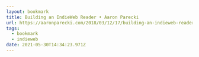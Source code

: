 ```yaml
---
layout: bookmark
title: Building an IndieWeb Reader • Aaron Parecki
url: https://aaronparecki.com/2018/03/12/17/building-an-indieweb-reader
tags:
  - bookmark
  - indieweb
date: 2021-05-30T14:34:23.971Z
---
```

 